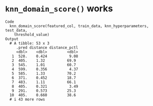 # `knn_domain_score()` works

    Code
      knn_domain_score(featured_col, train_data, knn_hyperparameters, test_data,
        threshold_value)
    Output
      # A tibble: 53 x 3
         .pred distance distance_pctl
         <dbl>    <dbl>         <dbl>
       1  528.    0.424          9.08
       2  405.    1.32          69.9 
       3  545.    1.01          60.7 
       4  599.    0.356          4.37
       5  585.    1.33          70.2 
       6  371.    0.452         18.7 
       7  483.    1.11          66.1 
       8  405.    0.321          3.49
       9  291.    0.573         25.3 
      10  405.    0.660         38.6 
      # i 43 more rows


